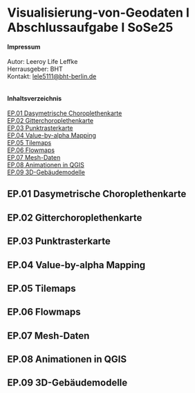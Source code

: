 # Visualisierung-von-Geodaten I Abschlussaufgabe I SoSe25
**Impressum**<br>
<br>
Autor: Leeroy Life Leffke<br>
Herrausgeber: BHT<br>
Kontakt: lele5111@bht-berlin.de<br>
<br>
<br>
**Inhaltsverzeichnis**<br>
<br>
[EP.01 Dasymetrische Choroplethenkarte](#ep01-dasymetrische-choroplethenkarte)<br>
[EP.02 Gitterchoroplethenkarte](#ep02-gitterchoroplethenkarte)<br>
[EP.03 Punktrasterkarte](#ep03-punktrasterkarte)<br>
[EP.04 Value-by-alpha Mapping](#ep04-value-by-alpha-mapping)<br>
[EP.05 Tilemaps](#ep05-tilemaps)<br>
[EP.06 Flowmaps](#ep06-flowmaps)<br>
[EP.07 Mesh-Daten](#ep07-mesh-daten)<br>
[EP.08 Animationen in QGIS](#ep08-animationen-in-qgis)<br>
[EP.09 3D-Gebäudemodelle](#ep09-3d-gebäudemodelle)<br>

## EP.01 Dasymetrische Choroplethenkarte

## EP.02 Gitterchoroplethenkarte

## EP.03 Punktrasterkarte

## EP.04 Value-by-alpha Mapping

## EP.05 Tilemaps

## EP.06 Flowmaps

## EP.07 Mesh-Daten

## EP.08 Animationen in QGIS

## EP.09 3D-Gebäudemodelle

